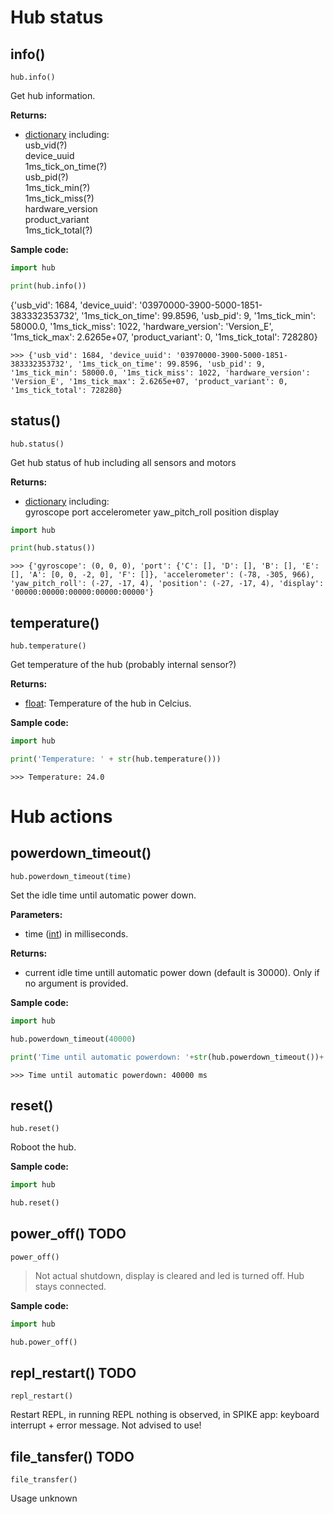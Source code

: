 


# Hub status

## info()

`hub.info()`

Get hub information.

__Returns:__

* [dictionary](data_types.md#dictionary) including:  
  usb_vid(?)  
  device_uuid  
  1ms_tick_on_time(?)  
  usb_pid(?)  
  1ms_tick_min(?)  
  1ms_tick_miss(?)  
  hardware_version  
  product_variant  
  1ms_tick_total(?)

__Sample code:__

``` python
import hub

print(hub.info())
```


<span class='c'>
{'usb_vid': 1684, 'device_uuid': '03970000-3900-5000-1851-383332353732', '1ms_tick_on_time': 99.8596, 'usb_pid': 9, '1ms_tick_min': 58000.0, '1ms_tick_miss': 1022, 'hardware_version': 'Version_E', '1ms_tick_max': 2.6265e+07, 'product_variant': 0, '1ms_tick_total': 728280}
</span>

```
>>> {'usb_vid': 1684, 'device_uuid': '03970000-3900-5000-1851-383332353732', '1ms_tick_on_time': 99.8596, 'usb_pid': 9, '1ms_tick_min': 58000.0, '1ms_tick_miss': 1022, 'hardware_version': 'Version_E', '1ms_tick_max': 2.6265e+07, 'product_variant': 0, '1ms_tick_total': 728280}
```

## status()

`hub.status()`

Get hub status of hub including all sensors and motors

__Returns:__ 

*  [dictionary](data_types.md#dictionary) including:  
   gyroscope
   port
   accelerometer
   yaw_pitch_roll
   position
   display

``` python
import hub

print(hub.status())
```

```
>>> {'gyroscope': (0, 0, 0), 'port': {'C': [], 'D': [], 'B': [], 'E': [], 'A': [0, 0, -2, 0], 'F': []}, 'accelerometer': (-78, -305, 966), 'yaw_pitch_roll': (-27, -17, 4), 'position': (-27, -17, 4), 'display': '00000:00000:00000:00000:00000'}
```

## temperature()

`hub.temperature()`

Get temperature of the hub (probably internal sensor?)

__Returns:__

* [float](data_types.md#float): Temperature of the hub in Celcius.

__Sample code:__

``` python
import hub

print('Temperature: ' + str(hub.temperature()))
```

```
>>> Temperature: 24.0
```

# Hub actions

## powerdown_timeout()

`hub.powerdown_timeout(time)`

Set the idle time until automatic power down.

__Parameters:__

*  time ([int](data_types.md#int)) in milliseconds.

__Returns:__

*  current idle time untill automatic power down (default is 30000). Only if no argument is provided. 

__Sample code:__

``` python
import hub

hub.powerdown_timeout(40000)

print('Time until automatic powerdown: '+str(hub.powerdown_timeout())+ ' ms')
```
```
>>> Time until automatic powerdown: 40000 ms
``` 

## reset()

`hub.reset()`

Roboot the hub.

__Sample code:__

``` python
import hub

hub.reset()
```

## power_off() TODO

`power_off()`

> Not actual shutdown, display is cleared and led is turned off. Hub stays connected. 

__Sample code:__
``` python
import hub

hub.power_off()
```

## repl_restart() TODO

`repl_restart()`

Restart REPL, in running REPL nothing is observed, in SPIKE app: keyboard interrupt + error message. Not advised to use!


## file_tansfer() TODO

`file_transfer()`

Usage unknown